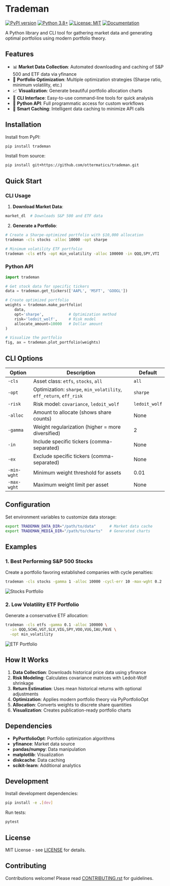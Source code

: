 # Trademan

[![PyPI version](https://badge.fury.io/py/trademan.svg)](https://badge.fury.io/py/trademan)
[![Python 3.8+](https://img.shields.io/badge/python-3.8+-blue.svg)](https://www.python.org/downloads/)
[![License: MIT](https://img.shields.io/badge/License-MIT-yellow.svg)](https://opensource.org/licenses/MIT)
[![Documentation](https://img.shields.io/badge/docs-latest-brightgreen.svg)](https://ottermatics.github.io/trademan/)

A Python library and CLI tool for gathering market data and generating optimal portfolios using modern portfolio theory.

## Features

- 📊 **Market Data Collection**: Automated downloading and caching of S&P 500 and ETF data via yfinance
- 🎯 **Portfolio Optimization**: Multiple optimization strategies (Sharpe ratio, minimum volatility, etc.)
- 📈 **Visualization**: Generate beautiful portfolio allocation charts
- 🚀 **CLI Interface**: Easy-to-use command-line tools for quick analysis
- 🐍 **Python API**: Full programmatic access for custom workflows
- 💾 **Smart Caching**: Intelligent data caching to minimize API calls

## Installation

Install from PyPI:
```bash
pip install trademan
```

Install from source:
```bash
pip install git+https://github.com/ottermatics/trademan.git
```

## Quick Start

### CLI Usage

1. **Download Market Data**:
```bash
market_dl  # Downloads S&P 500 and ETF data
```

2. **Generate a Portfolio**:
```bash
# Create a Sharpe-optimized portfolio with $10,000 allocation
trademan -cls stocks -alloc 10000 -opt sharpe

# Minimum volatility ETF portfolio  
trademan -cls etfs -opt min_volatility -alloc 100000 -in QQQ,SPY,VTI
```

### Python API

```python
import trademan

# Get stock data for specific tickers
data = trademan.get_tickers(['AAPL', 'MSFT', 'GOOGL'])

# Create optimized portfolio
weights = trademan.make_portfolio(
    data, 
    opt='sharpe',           # Optimization method
    risk='ledoit_wolf',     # Risk model  
    allocate_amount=10000   # Dollar amount
)

# Visualize the portfolio
fig, ax = trademan.plot_portfolio(weights)
```

## CLI Options

| Option | Description | Default |
|--------|-------------|---------|
| `-cls` | Asset class: `etfs`, `stocks`, `all` | `all` |
| `-opt` | Optimization: `sharpe`, `min_volatility`, `eff_return`, `eff_risk` | `sharpe` |
| `-risk` | Risk model: `covariance`, `ledoit_wolf` | `ledoit_wolf` |
| `-alloc` | Amount to allocate (shows share counts) | None |
| `-gamma` | Weight regularization (higher = more diversified) | 2 |
| `-in` | Include specific tickers (comma-separated) | None |
| `-ex` | Exclude specific tickers (comma-separated) | None |
| `-min-wght` | Minimum weight threshold for assets | 0.01 |
| `-max-wght` | Maximum weight limit per asset | None |

## Configuration

Set environment variables to customize data storage:

```bash
export TRADEMAN_DATA_DIR="/path/to/data"      # Market data cache
export TRADEMAN_MEDIA_DIR="/path/to/charts"   # Generated charts
```

## Examples

### 1. Best Performing S&P 500 Stocks
Create a portfolio favoring established companies with cycle penalties:

```bash
trademan -cls stocks -gamma 1 -alloc 10000 -cycl-err 10 -max-wght 0.2
```

![Stocks Portfolio](./media/Stocks.png)

### 2. Low Volatility ETF Portfolio
Generate a conservative ETF allocation:

```bash
trademan -cls etfs -gamma 0.1 -alloc 100000 \
  -in QQQ,SCHG,VGT,SLV,VIG,SPY,VOO,VUG,IAU,PAVE \
  -opt min_volatility
```

![ETF Portfolio](./media/ETFS_Min_Volatility.png)

## How It Works

1. **Data Collection**: Downloads historical price data using yfinance
2. **Risk Modeling**: Calculates covariance matrices with Ledoit-Wolf shrinkage
3. **Return Estimation**: Uses mean historical returns with optional adjustments
4. **Optimization**: Applies modern portfolio theory via PyPortfolioOpt
5. **Allocation**: Converts weights to discrete share quantities
6. **Visualization**: Creates publication-ready portfolio charts

## Dependencies

- **PyPortfolioOpt**: Portfolio optimization algorithms
- **yfinance**: Market data source
- **pandas/numpy**: Data manipulation
- **matplotlib**: Visualization
- **diskcache**: Data caching
- **scikit-learn**: Additional analytics

## Development

Install development dependencies:
```bash
pip install -e .[dev]
```

Run tests:
```bash
pytest
```

## License

MIT License - see [LICENSE](LICENSE) for details.

## Contributing

Contributions welcome! Please read [CONTRIBUTING.rst](CONTRIBUTING.rst) for guidelines.